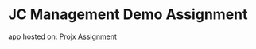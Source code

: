 # JC Management Demo Assignment

app hosted on: [Projx Assignment](https://navansami.github.io/projx)
